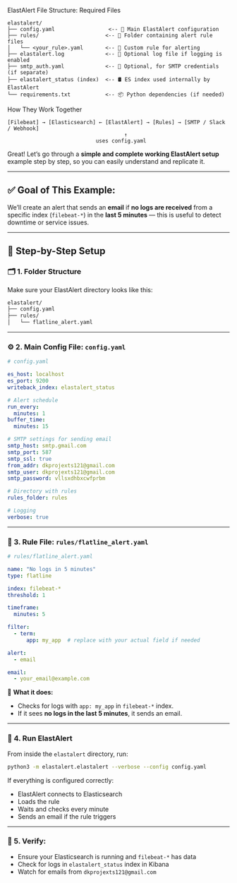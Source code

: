 ElastAlert File Structure: Required Files
```
elastalert/
├── config.yaml                 <-- 🔧 Main ElastAlert configuration
├── rules/                     <-- 📂 Folder containing alert rule files
│   └── <your_rule>.yaml       <-- 📜 Custom rule for alerting
├── elastalert.log             <-- 📄 Optional log file if logging is enabled
├── smtp_auth.yaml             <-- 🔐 Optional, for SMTP credentials (if separate)
├── elastalert_status (index)  <-- 🛢️ ES index used internally by ElastAlert
└── requirements.txt           <-- 📦 Python dependencies (if needed)
```
How They Work Together

```
[Filebeat] → [Elasticsearch] ← [ElastAlert] → [Rules] → [SMTP / Slack / Webhook]
                                     ↑
                            uses config.yaml

```


Great! Let’s go through a **simple and complete working ElastAlert setup** example step by step, so you can easily understand and replicate it.

---

## ✅ Goal of This Example:

We’ll create an alert that sends an **email** if **no logs are received** from a specific index (`filebeat-*`) in the **last 5 minutes** — this is useful to detect downtime or service issues.

---

## 🧱 Step-by-Step Setup

### 🗂 1. **Folder Structure**

Make sure your ElastAlert directory looks like this:

```bash
elastalert/
├── config.yaml
├── rules/
│   └── flatline_alert.yaml
```

---

### ⚙️ 2. **Main Config File: `config.yaml`**

```yaml
# config.yaml

es_host: localhost
es_port: 9200
writeback_index: elastalert_status

# Alert schedule
run_every:
  minutes: 1
buffer_time:
  minutes: 15

# SMTP settings for sending email
smtp_host: smtp.gmail.com
smtp_port: 587
smtp_ssl: true
from_addr: dkprojexts121@gmail.com
smtp_user: dkprojexts121@gmail.com
smtp_password: vllsxdhbxcwfprbm

# Directory with rules
rules_folder: rules

# Logging
verbose: true
```

---

### 📜 3. **Rule File: `rules/flatline_alert.yaml`**

```yaml
# rules/flatline_alert.yaml

name: "No logs in 5 minutes"
type: flatline

index: filebeat-*
threshold: 1

timeframe:
  minutes: 5

filter:
  - term:
      app: my_app  # replace with your actual field if needed

alert:
  - email

email:
  - your_email@example.com
```

🔁 **What it does:**

* Checks for logs with `app: my_app` in `filebeat-*` index.
* If it sees **no logs in the last 5 minutes**, it sends an email.

---

### 🚀 4. **Run ElastAlert**

From inside the `elastalert` directory, run:

```bash
python3 -m elastalert.elastalert --verbose --config config.yaml
```

If everything is configured correctly:

* ElastAlert connects to Elasticsearch
* Loads the rule
* Waits and checks every minute
* Sends an email if the rule triggers

---

### 🔎 5. **Verify:**

* Ensure your Elasticsearch is running and `filebeat-*` has data
* Check for logs in `elastalert_status` index in Kibana
* Watch for emails from `dkprojexts121@gmail.com`
